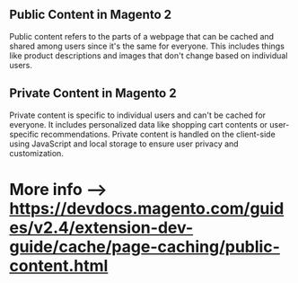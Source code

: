 ## Public Content in Magento 2

Public content refers to the parts of a webpage that can be cached and shared among users since it's the same for everyone. This includes things like product descriptions and images that don't change based on individual users.

## Private Content in Magento 2

Private content is specific to individual users and can't be cached for everyone. It includes personalized data like shopping cart contents or user-specific recommendations. Private content is handled on the client-side using JavaScript and local storage to ensure user privacy and customization.



# More info --> https://devdocs.magento.com/guides/v2.4/extension-dev-guide/cache/page-caching/public-content.html 